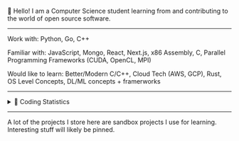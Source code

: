 👋 Hello! I am a Computer Science student learning from and contributing to the world of open source software.

---

Work with: Python, Go, C++

Familiar with: JavaScript, Mongo, React, Next.js, x86 Assembly, C, Parallel Programming Frameworks (CUDA, OpenCL, MPI)

Would like to learn: Better/Modern C/C++, Cloud Tech (AWS, GCP), Rust, OS Level Concepts, DL/ML concepts + framerworks

---

<details>
  <summary>
    👾 Coding Statistics
    
  </summary>
  
  ![Jacob's GitHub stats](https://github-readme-stats.vercel.app/api?username=j4c0b094&count_private=true&show_icons=true&theme=onedark)
  
  [![Top Langs](https://github-readme-stats.vercel.app/api/top-langs/?username=j4c0b094&theme=onedark)](https://github.com/anuraghazra/github-readme-stats)

</details>

---

A lot of the projects I store here are sandbox projects I use for learning. Interesting stuff will likely be pinned.

